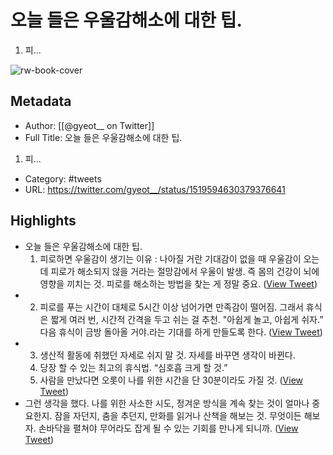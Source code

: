 # 오늘 들은 우울감해소에 대한 팁.
1. 피...

![rw-book-cover](https://pbs.twimg.com/profile_images/1518968580590964736/Jo4QyXQT.jpg)

## Metadata
- Author: [[@gyeot__ on Twitter]]
- Full Title: 오늘 들은 우울감해소에 대한 팁.
1. 피...
- Category: #tweets
- URL: https://twitter.com/gyeot__/status/1519594630379376641

## Highlights
- 오늘 들은 우울감해소에 대한 팁.
  1. 피로하면 우울감이 생기는 이유 : 나아질 거란 기대감이 없을 때 우울감이 오는데 피로가 해소되지 않을 거라는 절망감에서 우울이 발생. 즉 몸의 건강이 뇌에 영향을 끼치는 것. 피로를 해소하는 방법을 찾는 게 정말 중요. ([View Tweet](https://twitter.com/gyeot__/status/1519594630379376641))
- 2. 피로를 푸는 시간이 대체로 5시간 이상 넘어가면 만족감이 떨어짐. 그래서 휴식은 짧게 여러 번, 시간적 간격을 두고 쉬는 걸 추천. "아쉽게 놀고, 아쉽게 쉬자.” 다음 휴식이 금방 돌아올 거야.라는 기대를 하게 만들도록 한다. ([View Tweet](https://twitter.com/gyeot__/status/1519594632170336256))
- 3. 생산적 활동에 취했던 자세로 쉬지 말 것. 자세를 바꾸면 생각이 바뀐다.
  4. 당장 할 수 있는 최고의 휴식법. “심호흡 크게 할 것.” 
  5. 사람을 만났다면 오롯이 나를 위한 시간을 단 30분이라도 가질 것. ([View Tweet](https://twitter.com/gyeot__/status/1519595075550216192))
- 그런 생각을 했다. 나를 위한 사소한 시도, 정겨운 방식을 계속 찾는 것이 얼마나 중요한지. 잠을 자던지, 춤을 추던지, 만화를 읽거나 산책을 해보는 것. 무엇이든 해보자. 손바닥을 펼쳐야 무어라도 잡게 될 수 있는 기회를 만나게 되니까. ([View Tweet](https://twitter.com/gyeot__/status/1519595851521622016))
